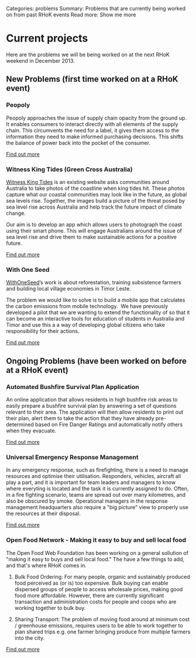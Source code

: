 Categories: problems
Summary: Problems that are currently being worked on from past RHoK events
Read more: Show me more

# Current projects

Here are the problems we will be being worked on at the next RHoK weekend in December 2013.

## New Problems (first time worked on at a RHoK event)

### Peopoly

Peopoly approaches the issue of supply chain opacity from the ground up. It enables consumers to interact directly with all elements of the supply chain. This circumvents the need for a label, it gives them access to the information they need to make informed purchasing decisions. This shifts the balance of power back into the pocket of the consumer.

[Find out more](https://docs.google.com/document/d/1cwCfaNKi_SmTTgleM2BXkjdS_66svslPHCDqPWBBUek/edit?usp=sharing)

### Witness King Tides (Green Cross Australia)

[Witness King Tides](http://www.witnesskingtides.org) is an existing website asks communities around Australia to take photos of the coastline when king tides hit. These photos capture what our coastal communities may look like in the future, as global sea levels rise. Together, the images build a picture of the threat posed by sea level rise across Australia and help track the future impact of climate change.

Our aim is to develop an app which allows users to photograph the coast using their smart phone. This will engage Australians around the issue of sea level rise and drive them to make sustainable actions for a positive future.

[Find out more](https://docs.google.com/document/d/13oJFYg8JN05k6QvChiACS6b6blTLWbntpP85FfGGOW8/edit?usp=sharing)

### With One Seed

[WithOneSeed](http://www.withoneseed.org.au)’s work is about reforestation, training subsistence farmers and building local village economies in Timor Leste.

The problem we would like to solve is to build a mobile app that calculates the carbon emissions from mobile technology.  We have previously developed a pilot that we are wanting to extend the functionality of so that it can become an interactive tools for education of students in Australia and Timor and use this a a way of developing global citizens who take responsibility for their actions.

[Find out more](https://docs.google.com/document/d/1qd3gaQAldfYXUSFJeuDjzASWaZnPpj2lCqRy4lvBi6s/edit?usp=sharing)

## Ongoing Problems (have been worked on before at a RHoK event)

### Automated Bushfire Survival Plan Application

An online application that allows residents in high bushfire risk areas to easily prepare a bushfire survival plan by answering a set of questions relevant to their area.  The application will then allow residents to print out their plan, alert them to take the action that they have already pre-determined based on Fire Danger Ratings and automatically notify others when they evacuate.

[Find out more](http://www.rhok.org/node/95047)  

### Universal Emergency Response Management

In any emergency response, such as firefighting, there is a need to manage resources and optimise their utilisation. Responders, vehicles, aircraft all play a part, and it is important for team leaders and managers to know where everyting is located and the task it is currently assigned to do. Often, in a fire fighting scenario, teams are spread out over many kilometres, and also be obscured by smoke. Operational managers in the response management headquarters also require a "big picture" view to properly use the resources at their disposal.

[Find out more](http://www.rhok.org/node/95421)  

### Open Food Network - Making it easy to buy and sell local food

The Open Food Web Foundation has been working on a general sollution of "making it easy to buys and sell local food."  The have a few things to add, and that's where RHoK comes in.

1) Bulk Food Ordering: For many people, organic and sustainably produced food perceived as (or is) too expensive. Bulk buying can enable dispersed groups of people to access wholesale prices, making good food more affordable. However, there are currently significant transaction and administration costs for people and coops who are working together to bulk buy.

2) Sharing Transport: The problem of moving food around at minimum cost / greenhouse emissions, requires users to be able to work together to plan shared trips e.g. one farmer bringing produce from multiple farmers into the city.

[Find out more](http://www.rhok.org/node/106805)
